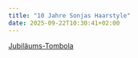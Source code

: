 ```yaml
---
title: "10 Jahre Sonjas Haarstyle"
date: 2025-09-22T10:30:41+02:00
---
```

[Jubiläums-Tombola](/pic/jubiläum.jpeg)
